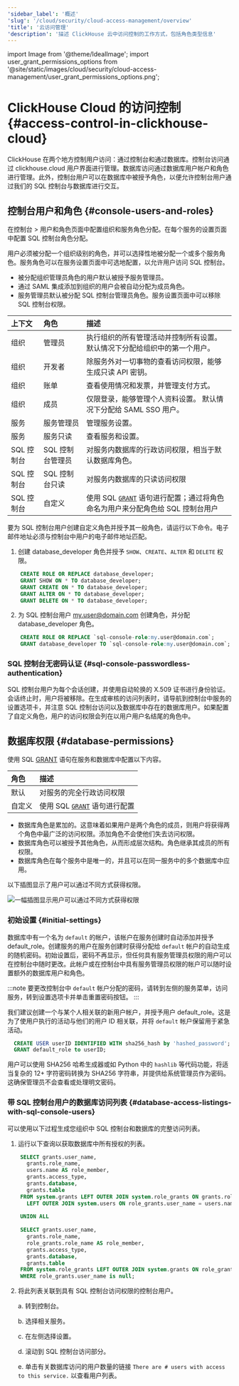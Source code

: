 ```yaml
---
'sidebar_label': '概述'
'slug': '/cloud/security/cloud-access-management/overview'
'title': '云访问管理'
'description': '描述 ClickHouse 云中访问控制的工作方式，包括角色类型信息'
---
```


import Image from '@theme/IdealImage';
import user_grant_permissions_options from '@site/static/images/cloud/security/cloud-access-management/user_grant_permissions_options.png';


# ClickHouse Cloud 的访问控制 {#access-control-in-clickhouse-cloud}
ClickHouse 在两个地方控制用户访问：通过控制台和通过数据库。控制台访问通过 clickhouse.cloud 用户界面进行管理。数据库访问通过数据库用户帐户和角色进行管理。此外，控制台用户可以在数据库中被授予角色，以便允许控制台用户通过我们的 SQL 控制台与数据库进行交互。

## 控制台用户和角色 {#console-users-and-roles}
在控制台 > 用户和角色页面中配置组织和服务角色分配。在每个服务的设置页面中配置 SQL 控制台角色分配。

用户必须被分配一个组织级别的角色，并可以选择性地被分配一个或多个服务角色。服务角色可以在服务设置页面中可选地配置，以允许用户访问 SQL 控制台。
- 被分配组织管理员角色的用户默认被授予服务管理员。
- 通过 SAML 集成添加到组织的用户会被自动分配为成员角色。
- 服务管理员默认被分配 SQL 控制台管理员角色。服务设置页面中可以移除 SQL 控制台权限。


| 上下文       | 角色                   | 描述                                        |
|:-------------|:-----------------------|:---------------------------------------------|
| 组织         | 管理员                 | 执行组织的所有管理活动并控制所有设置。 默认情况下分配给组织中的第一个用户。 |
| 组织         | 开发者                 | 除服务外对一切事物的查看访问权限，能够生成只读 API 密钥。 |
| 组织         | 账单                   | 查看使用情况和发票，并管理支付方式。 |
| 组织         | 成员                   | 仅限登录，能够管理个人资料设置。 默认情况下分配给 SAML SSO 用户。 |
| 服务         | 服务管理员            | 管理服务设置。                       |
| 服务         | 服务只读              | 查看服务和设置。                     |
| SQL 控制台   | SQL 控制台管理员      | 对服务内数据库的行政访问权限，相当于默认数据库角色。 |
| SQL 控制台   | SQL 控制台只读        | 对服务内数据库的只读访问权限 |
| SQL 控制台   | 自定义                 | 使用 SQL [`GRANT`](/sql-reference/statements/grant) 语句进行配置；通过将角色命名为用户来分配角色给 SQL 控制台用户 |
  
要为 SQL 控制台用户创建自定义角色并授予其一般角色，请运行以下命令。电子邮件地址必须与控制台中用户的电子邮件地址匹配。 
    
1. 创建 database_developer 角色并授予 `SHOW`、`CREATE`、`ALTER` 和 `DELETE` 权限。
    
```sql
    CREATE ROLE OR REPLACE database_developer;
    GRANT SHOW ON * TO database_developer;
    GRANT CREATE ON * TO database_developer;
    GRANT ALTER ON * TO database_developer;
    GRANT DELETE ON * TO database_developer;
```
    
2. 为 SQL 控制台用户 my.user@domain.com 创建角色，并分配 database_developer 角色。
    
```sql
    CREATE ROLE OR REPLACE `sql-console-role:my.user@domain.com`;
    GRANT database_developer TO `sql-console-role:my.user@domain.com`;
```

### SQL 控制台无密码认证 {#sql-console-passwordless-authentication}
SQL 控制台用户为每个会话创建，并使用自动轮换的 X.509 证书进行身份验证。会话终止时，用户将被移除。在生成审核的访问列表时，请导航到控制台中服务的设置选项卡，并注意 SQL 控制台访问以及数据库中存在的数据库用户。如果配置了自定义角色，用户的访问权限会列在以用户用户名结尾的角色中。

## 数据库权限 {#database-permissions}
使用 SQL [GRANT](/sql-reference/statements/grant) 语句在服务和数据库中配置以下内容。

| 角色                | 描述                                                                  |
|:--------------------|:-----------------------------------------------------------------------|
| 默认                | 对服务的完全行政访问权限                                             |
| 自定义              | 使用 SQL [`GRANT`](/sql-reference/statements/grant) 语句进行配置 |


- 数据库角色是累加的。这意味着如果用户是两个角色的成员，则用户将获得两个角色中最广泛的访问权限。添加角色不会使他们失去访问权限。
- 数据库角色可以被授予其他角色，从而形成层次结构。角色继承其成员的所有权限。
- 数据库角色在每个服务中是唯一的，并且可以在同一服务中的多个数据库中应用。

以下插图显示了用户可以通过不同方式获得权限。

<Image img={user_grant_permissions_options} alt='一幅插图显示用户可以通过不同方式获得权限' size="md" background="black"/>

### 初始设置 {#initial-settings} 
数据库中有一个名为 `default` 的帐户，该帐户在服务创建时自动添加并授予 default_role。创建服务的用户在服务创建时获得分配给 `default` 帐户的自动生成的随机密码。初始设置后，密码不再显示，但任何具有服务管理员权限的用户可以在控制台中随时更改。此帐户或在控制台中具有服务管理员权限的帐户可以随时设置额外的数据库用户和角色。

:::note
要更改控制台中 `default` 帐户分配的密码，请转到左侧的服务菜单，访问服务，转到设置选项卡并单击重置密码按钮。
:::

我们建议创建一个与某个人相关联的新用户帐户，并授予用户 default_role。这是为了使用户执行的活动与他们的用户 ID 相关联，并将 `default` 帐户保留用于紧急活动。 

```sql
  CREATE USER userID IDENTIFIED WITH sha256_hash by 'hashed_password';
  GRANT default_role to userID;
```

用户可以使用 SHA256 哈希生成器或如 Python 中的 `hashlib` 等代码功能，将适当复杂的 12+ 字符密码转换为 SHA256 字符串，并提供给系统管理员作为密码。这确保管理员不会查看或处理明文密码。

### 带 SQL 控制台用户的数据库访问列表 {#database-access-listings-with-sql-console-users}
可以使用以下过程生成您组织中 SQL 控制台和数据库的完整访问列表。

1. 运行以下查询以获取数据库中所有授权的列表。

```sql
    SELECT grants.user_name,
      grants.role_name,
      users.name AS role_member,
      grants.access_type,
      grants.database,
      grants.table
    FROM system.grants LEFT OUTER JOIN system.role_grants ON grants.role_name = role_grants.granted_role_name
      LEFT OUTER JOIN system.users ON role_grants.user_name = users.name
    
    UNION ALL
    
    SELECT grants.user_name,
      grants.role_name,
      role_grants.role_name AS role_member,
      grants.access_type,
      grants.database,
      grants.table
    FROM system.role_grants LEFT OUTER JOIN system.grants ON role_grants.granted_role_name = grants.role_name
    WHERE role_grants.user_name is null;
```
    
2. 将此列表关联到具有 SQL 控制台访问权限的控制台用户。
   
    a. 转到控制台。

    b. 选择相关服务。

    c. 在左侧选择设置。

    d. 滚动到 SQL 控制台访问部分。

    e. 单击有关数据库访问的用户数量的链接 `There are # users with access to this service.` 以查看用户列表。
